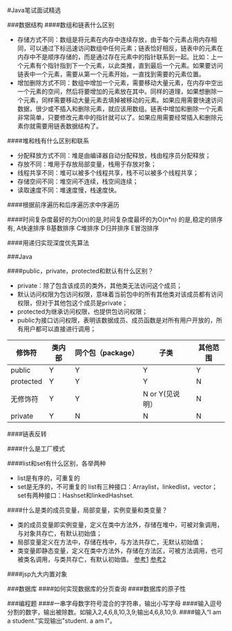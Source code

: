 #Java笔试面试精选

###数据结构
####数组和链表什么区别
* 存储方式不同：数组是将元素在内存中连续存放，由于每个元素占用内存相同，可以通过下标迅速访问数组中任何元素；链表恰好相反，链表中的元素在内存中不是顺序存储的，而是通过存在元素中的指针联系到一起。比如：上一个元素有个指针指到下一个元素，以此类推，直到最后一个元素。如果要访问链表中一个元素，需要从第一个元素开始，一直找到需要的元素位置。
* 增加删除方式不同：数组中增加一个元素，需要移动大量元素，在内存中空出一个元素的空间，然后将要增加的元素放在其中。同样的道理，如果想删除一个元素，同样需要移动大量元素去填掉被移动的元素。如果应用需要快速访问数据，很少或不插入和删除元素，就应该用数组。链表中增加和删除一个元素非常简单，只要修改元素中的指针就可以了。如果应用需要经常插入和删除元素你就需要用链表数据结构了。

####堆和栈有什么区别和联系
* 分配释放方式不同：堆是由编译器自动分配释放，栈由程序员分配释放；
* 存放不同：堆用于存放局部变量，栈用于存放对象；
* 线程共享不同：堆可以被多个线程共享，栈不可以被多个线程共享；
* 存储空间不同：堆空间不连续，栈空间连续；
* 读取速度不同：堆速度慢，栈速度快。

####根据前序遍历和后序遍历求中序遍历

####时间复杂度最好的为O(n)的是,时间复杂度最坏的为O(n\*n) 的是,稳定的排序有,
A快速排序 B基数排序 C堆排序 D归并排序 E冒泡排序

####用递归实现深度优先算法

###Java

####public，private，protected和默认有什么区别？
* private：除了包含该成员的类外，其他类无法访问这个成员；
* 默认访问权限为包访问权限，意味着当前包中的所有其他类对该成员都有访问权限，但对于其他包这个成员是private；
* protected为继承访问权限，也提供包访问权限；
* public为接口访问权限，表明该数据成员、成员函数是对所有用户开放的，所有用户都可以直接进行调用；

 修饰符  |  类内部 |  同个包（package） |  子类 |  其他范围 
------------- | ------------- | -------------| -------------| -------------
public | Y |  Y |  Y |  Y
protected  |  Y |  Y |  Y |  N
无修饰符  |  Y |  Y |  N or Y(见说明） |  N
private  |  Y |  N |  N |  N

####链表反转

####什么是工厂模式

####list和set有什么区别，各举两种
* list是有序的，可重复的
* set是无序的，不可重复的
list有三种接口：Arraylist，linkedlist，vector；set有两种接口：Hashset和linkedHashset.

####什么是类的成员变量，局部变量，实例变量和类变量？
* 类的成员变量即实例变量，定义在类中方法外，存储在堆中，可被对象调用，与对象共存亡，有默认初始值；
* 局部变量定义在方法中，存储在栈中，与方法共存亡，无默认初始值；
* 类变量即静态变量，定义在类中方法外，存储在方法区，可被方法调用，也可被类名调用，与类共存亡，有默认初始值。
[参考1](http://blog.csdn.net/haovip123/article/details/43883109)
[参考2](http://2892931976.blog.51cto.com/5396534/1741592)

####jsp九大内置对象

###数据库
####如何实现数据库的分页查询
####数据库的原子性

###编程题
####一串字母数字符号混合的字符串，输出小写字母
####输入逗号分割的数字，输出被除数。如输入2,4,6,8,10,3,9;输出4,6,8,10,9.
####输入“I am a student.”实现输出"student. a am I"。






